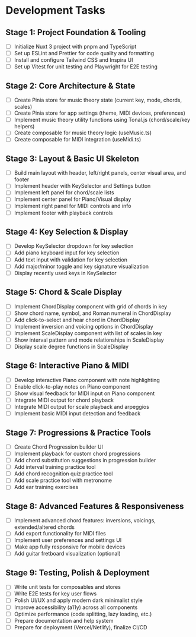 # Development Tasks

## Stage 1: Project Foundation & Tooling
- [ ] Initialize Nuxt 3 project with pnpm and TypeScript
- [ ] Set up ESLint and Prettier for code quality and formatting
- [ ] Install and configure Tailwind CSS and Inspira UI
- [ ] Set up Vitest for unit testing and Playwright for E2E testing

## Stage 2: Core Architecture & State
- [ ] Create Pinia store for music theory state (current key, mode, chords, scales)
- [ ] Create Pinia store for app settings (theme, MIDI devices, preferences)
- [ ] Implement music theory utility functions using Tonal.js (chord/scale/key helpers)
- [ ] Create composable for music theory logic (useMusic.ts)
- [ ] Create composable for MIDI integration (useMidi.ts)

## Stage 3: Layout & Basic UI Skeleton
- [ ] Build main layout with header, left/right panels, center visual area, and footer
- [ ] Implement header with KeySelector and Settings button
- [ ] Implement left panel for chord/scale lists
- [ ] Implement center panel for Piano/Visual display
- [ ] Implement right panel for MIDI controls and info
- [ ] Implement footer with playback controls

## Stage 4: Key Selection & Display
- [ ] Develop KeySelector dropdown for key selection
- [ ] Add piano keyboard input for key selection
- [ ] Add text input with validation for key selection
- [ ] Add major/minor toggle and key signature visualization
- [ ] Display recently used keys in KeySelector

## Stage 5: Chord & Scale Display
- [ ] Implement ChordDisplay component with grid of chords in key
- [ ] Show chord name, symbol, and Roman numeral in ChordDisplay
- [ ] Add click-to-select and hear chord in ChordDisplay
- [ ] Implement inversion and voicing options in ChordDisplay
- [ ] Implement ScaleDisplay component with list of scales in key
- [ ] Show interval pattern and mode relationships in ScaleDisplay
- [ ] Display scale degree functions in ScaleDisplay

## Stage 6: Interactive Piano & MIDI
- [ ] Develop interactive Piano component with note highlighting
- [ ] Enable click-to-play notes on Piano component
- [ ] Show visual feedback for MIDI input on Piano component
- [ ] Integrate MIDI output for chord playback
- [ ] Integrate MIDI output for scale playback and arpeggios
- [ ] Implement basic MIDI input detection and feedback

## Stage 7: Progressions & Practice Tools
- [ ] Create Chord Progression builder UI
- [ ] Implement playback for custom chord progressions
- [ ] Add chord substitution suggestions in progression builder
- [ ] Add interval training practice tool
- [ ] Add chord recognition quiz practice tool
- [ ] Add scale practice tool with metronome
- [ ] Add ear training exercises

## Stage 8: Advanced Features & Responsiveness
- [ ] Implement advanced chord features: inversions, voicings, extended/altered chords
- [ ] Add export functionality for MIDI files
- [ ] Implement user preferences and settings UI
- [ ] Make app fully responsive for mobile devices
- [ ] Add guitar fretboard visualization (optional)

## Stage 9: Testing, Polish & Deployment
- [ ] Write unit tests for composables and stores
- [ ] Write E2E tests for key user flows
- [ ] Polish UI/UX and apply modern dark minimalist style
- [ ] Improve accessibility (a11y) across all components
- [ ] Optimize performance (code splitting, lazy loading, etc.)
- [ ] Prepare documentation and help system
- [ ] Prepare for deployment (Vercel/Netlify), finalize CI/CD 
